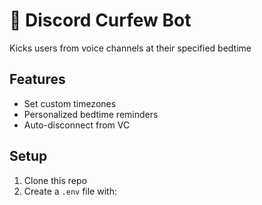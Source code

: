 # 🌙 Discord Curfew Bot
Kicks users from voice channels at their specified bedtime

## Features
- Set custom timezones
- Personalized bedtime reminders
- Auto-disconnect from VC

## Setup
1. Clone this repo
2. Create a `.env` file with:

